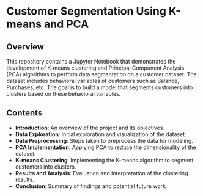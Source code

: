 # Customer Segmentation Using K-means and PCA

## Overview
This repository contains a Jupyter Notebook that demonstrates the development of K-means clustering and Principal Component Analysis (PCA) algorithms to perform data segmentation on a customer dataset. The dataset includes behavioral variables of customers such as Balance, Purchases, etc. The goal is to build a model that segments customers into clusters based on these behavioral variables.

## Contents
- **Introduction**: An overview of the project and its objectives.
- **Data Exploration**: Initial exploration and visualization of the dataset.
- **Data Preprocessing**: Steps taken to preprocess the data for modeling.
- **PCA Implementation**: Applying PCA to reduce the dimensionality of the dataset.
- **K-means Clustering**: Implementing the K-means algorithm to segment customers into clusters.
- **Results and Analysis**: Evaluation and interpretation of the clustering results.
- **Conclusion**: Summary of findings and potential future work.
